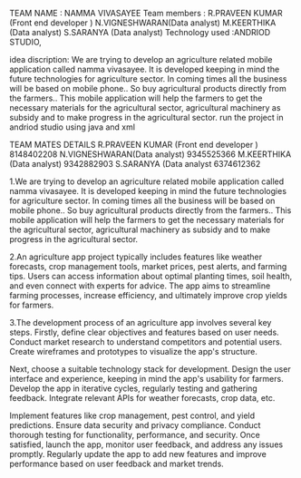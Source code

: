 TEAM NAME  :  NAMMA VIVASAYEE
Team members :     R.PRAVEEN KUMAR  (Front end developer )
                   N.VIGNESHWARAN(Data analyst)
                   M.KEERTHIKA (Data analyst)
                   S.SARANYA (Data analyst)
Technology used   :ANDRIOD STUDIO,



idea discription: We are trying to develop an agriculture related mobile application called namma vivasayee. It is developed keeping in mind the future technologies for agriculture sector. In coming times all the business will be based on mobile phone.. So buy agricultural products directly from the farmers.. This mobile application will help the farmers to get the necessary materials for the agricultural sector, agricultural machinery as subsidy and to make progress in the agricultural sector.
run the project in andriod  studio using java and xml




TEAM MATES DETAILS 
         R.PRAVEEN KUMAR  (Front end developer )        8148402208
                   N.VIGNESHWARAN(Data analyst)          9345525366
                   M.KEERTHIKA (Data analyst)             9342882903
                  S.SARANYA (Data analyst                 6374612362

1.We are trying to develop an agriculture related mobile application called namma vivasayee. It is developed keeping in mind the future technologies for agriculture sector. In coming times all the business will be based on mobile phone.. So buy agricultural products directly from the farmers.. This mobile application will help the farmers to get the necessary materials for the agricultural sector, agricultural machinery as subsidy and to make progress in the agricultural sector.


2.An agriculture app project typically includes features like weather forecasts, crop management tools, market prices, pest alerts, and farming tips. Users can access information about optimal planting times, soil health, and even connect with experts for advice. The app aims to streamline farming processes, increase efficiency, and ultimately improve crop yields for farmers.


3.The development process of an agriculture app involves several key steps. Firstly, define clear objectives and features based on user needs. Conduct market research to understand competitors and potential users. Create wireframes and prototypes to visualize the app's structure.

Next, choose a suitable technology stack for development. Design the user interface and experience, keeping in mind the app's usability for farmers. Develop the app in iterative cycles, regularly testing and gathering feedback. Integrate relevant APIs for weather forecasts, crop data, etc.

Implement features like crop management, pest control, and yield predictions. Ensure data security and privacy compliance. Conduct thorough testing for functionality, performance, and security. Once satisfied, launch the app, monitor user feedback, and address any issues promptly. Regularly update the app to add new features and improve performance based on user feedback and market trends.

                  

